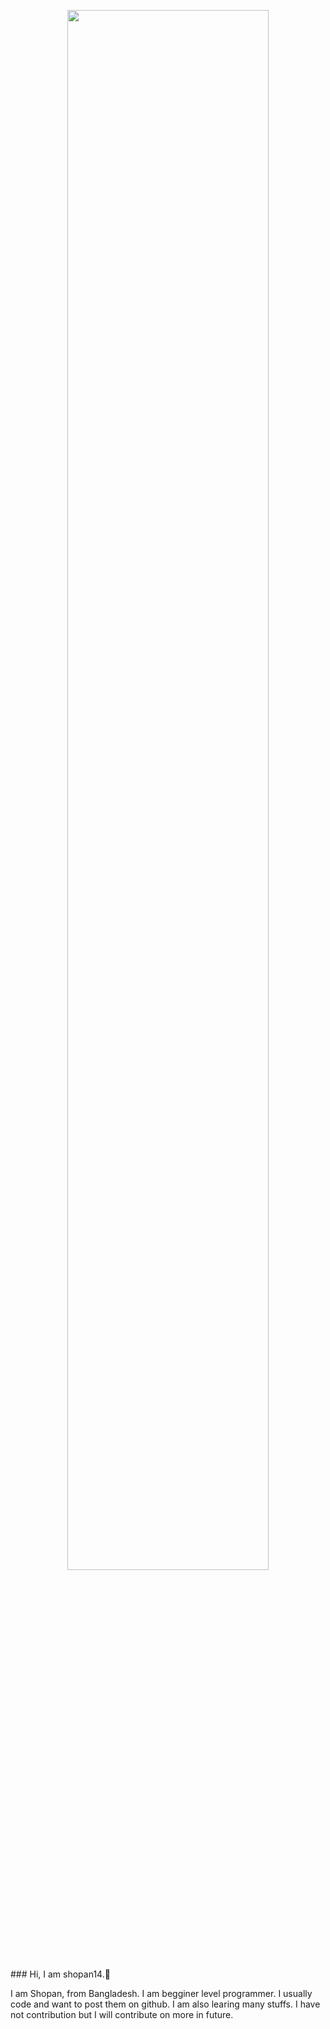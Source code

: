 <p align="center"><a href="https://shopan14.github.io"><img width="80%" src="./assets/gh-readme-header.png" /></a></p>
### Hi, I am shopan14.👋

I am Shopan, from Bangladesh. I am begginer level programmer. I usually code and want to post them on github. I am also learing many stuffs. I have not contribution but I will contribute on more in future. 
